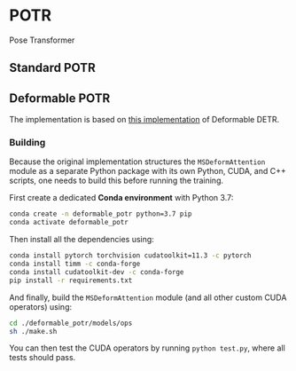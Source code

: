 # POTR
Pose Transformer


## Standard POTR

## Deformable POTR

The implementation is based on [this implementation](https://github.com/fundamentalvision/Deformable-DETR) of Deformable DETR.

### Building

Because the original implementation structures the `MSDeformAttention` module as a separate Python package with its own Python, CUDA, and C++ scripts, one needs to build this before running the training.

First create a dedicated **Conda environment** with Python 3.7:

```bash
conda create -n deformable_potr python=3.7 pip
conda activate deformable_potr
```

Then install all the dependencies using:

```bash
conda install pytorch torchvision cudatoolkit=11.3 -c pytorch
conda install timm -c conda-forge
conda install cudatoolkit-dev -c conda-forge
pip install -r requirements.txt
```

And finally, build the `MSDeformAttention` module (and all other custom CUDA operators) using:

```bash
cd ./deformable_potr/models/ops
sh ./make.sh
```

You can then test the CUDA operators by running `python test.py`, where all tests should pass.

